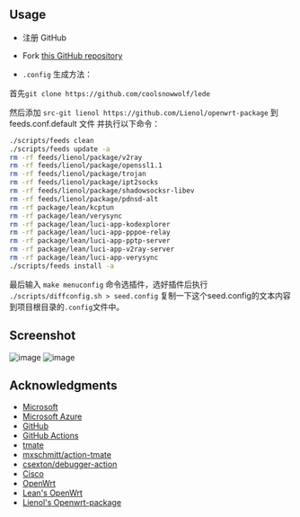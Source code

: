 ## Usage

- 注册 GitHub
  
- Fork [this GitHub repository](https://github.com/sypopo/Actions-OpenWrt)
  
- `.config` 生成方法：  
  
首先`git clone https://github.com/coolsnowwolf/lede`  
  
然后添加 `src-git lienol https://github.com/Lienol/openwrt-package` 到 feeds.conf.default 文件 并执行以下命令： 
```bash
./scripts/feeds clean  
./scripts/feeds update -a  
rm -rf feeds/lienol/package/v2ray  
rm -rf feeds/lienol/package/openssl1.1  
rm -rf feeds/lienol/package/trojan  
rm -rf feeds/lienol/package/ipt2socks  
rm -rf feeds/lienol/package/shadowsocksr-libev  
rm -rf feeds/lienol/package/pdnsd-alt  
rm -rf package/lean/kcptun  
rm -rf package/lean/verysync  
rm -rf package/lean/luci-app-kodexplorer  
rm -rf package/lean/luci-app-pppoe-relay  
rm -rf package/lean/luci-app-pptp-server  
rm -rf package/lean/luci-app-v2ray-server  
rm -rf package/lean/luci-app-verysync  
./scripts/feeds install -a  
```
最后输入 `make menuconfig` 命令选插件，选好插件后执行 `./scripts/diffconfig.sh > seed.config` 复制一下这个seed.config的文本内容到项目根目录的`.config`文件中。  

## Screenshot
![image](https://github.com/sypopo/Actions-OpenWrt/blob/master/20191225135809.png)
![image](https://github.com/sypopo/Actions-OpenWrt/blob/master/20191225135919.png)

## Acknowledgments

- [Microsoft](https://www.microsoft.com)
- [Microsoft Azure](https://azure.microsoft.com)
- [GitHub](https://github.com)
- [GitHub Actions](https://github.com/features/actions)
- [tmate](https://github.com/tmate-io/tmate)
- [mxschmitt/action-tmate](https://github.com/mxschmitt/action-tmate)
- [csexton/debugger-action](https://github.com/csexton/debugger-action)
- [Cisco](https://www.cisco.com/)
- [OpenWrt](https://github.com/openwrt/openwrt)
- [Lean's OpenWrt](https://github.com/coolsnowwolf/lede)
- [Lienol's Openwrt-package](https://github.com/Lienol/openwrt-package)
